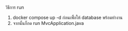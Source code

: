 วิธีการ run
1. docker compose up -d ก่อนเพื่่อให้ database พร้อมทำงาน
2. จากนั้นก็กด run MvcApplication.java
